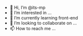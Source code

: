 - 👋 Hi, I’m @its-mp
- 👀 I’m interested in ...
- 🌱 I’m currently learning front-end
- 💞️ I’m looking to collaborate on ...
- 📫 How to reach me ...

<!---
its-mp/its-mp is a ✨ special ✨ repository because its `README.md` (this file) appears on your GitHub profile.
You can click the Preview link to take a look at your changes.
--->
